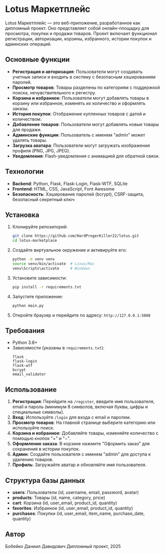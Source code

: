 # Lotus Маркетплейс

Lotus Маркетплейс — это веб-приложение, разработанное как дипломный проект. Оно представляет собой онлайн-площадку для просмотра, покупки и продажи товаров. Проект включает функционал регистрации, авторизации, корзины, избранного, истории покупок и админских операций.

## Основные функции
- **Регистрация и авторизация**: Пользователи могут создавать учетные записи и входить в систему с безопасным хэшированием паролей.
- **Просмотр товаров**: Товары разделены по категориям с поддержкой поиска, нечувствительного к регистру.
- **Корзина и избранное**: Пользователи могут добавлять товары в корзину или избранное, изменять их количество и оформлять заказы.
- **История покупок**: Отображение купленных товаров с датой и количеством.
- **Добавление товаров**: Пользователи могут добавлять новые товары для продажи.
- **Админские функции**: Пользователь с именем "admin" может удалять товары.
- **Загрузка аватара**: Пользователи могут загружать изображения профиля (PNG, JPG, JPEG).
- **Уведомления**: Flash-уведомления с анимацией для обратной связи.

## Технологии
- **Backend**: Python, Flask, Flask-Login, Flask-WTF, SQLite
- **Frontend**: HTML, CSS, JavaScript, Font Awesome
- **Безопасность**: Хэширование паролей (bcrypt), CSRF-защита, безопасный секретный ключ

## Установка
1. Клонируйте репозиторий:
   ```bash
   git clone https://github.com/HardProgerKiller22/lotus.git
   cd lotus-marketplace
   ```
2. Создайте виртуальное окружение и активируйте его:
   ```bash
   python -m venv venv
   source venv/bin/activate  # Linux/Mac
   venv\Scripts\activate     # Windows
   ```
3. Установите зависимости:
   ```bash
   pip install -r requirements.txt
   ```
4. Запустите приложение:
   ```bash
   python main.py
   ```
5. Откройте браузер и перейдите по адресу: `http://127.0.0.1:5000`

## Требования
- Python 3.8+
- Зависимости (указаны в `requirements.txt`):
  ```text
  flask
  flask-login
  flask-wtf
  bcrypt
  email_validator
  ```

## Использование
1. **Регистрация**: Перейдите на `/register`, введите имя пользователя, email и пароль (минимум 8 символов, включая буквы, цифры и специальные символы).
2. **Вход**: Используйте `/login` для входа с email и паролем.
3. **Просмотр товаров**: На главной странице выберите категорию или используйте поиск.
4. **Корзина и избранное**: Добавляйте товары, изменяйте количество с помощью кнопок "+" и "−".
5. **Оформление заказа**: В корзине нажмите "Оформить заказ" для сохранения в истории покупок.
6. **Админ**: Создайте пользователя с именем "admin" для доступа к удалению товаров.
7. **Профиль**: Загружайте аватар и обновляйте имя пользователя.

## Структура базы данных
- **users**: Пользователи (id, username, email, password, avatar)
- **products**: Товары (id, name, category, price)
- **cart**: Корзина (id, user_email, product_id, quantity)
- **favorites**: Избранное (id, user_email, product_id, quantity)
- **purchases**: Покупки (id, user_email, item_name, purchase_date, quantity)

## Автор
Бобейко Даниил Давидович
Дипломный проект, 2025